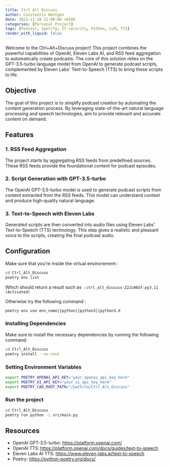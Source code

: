 ```yaml
---
title: Ctrl Alt Discuss
author: Constantin Hentgen
date: 2023-11-28 12:00:00 +0100
categories: [Personal Project]
tags: [Podcast, Spotify, IT security, Python, LLM, TTS]
render_with_liquid: false
---
```


Welcome to the Ctrl+Alt+Discuss project! This project combines the powerful capabilities of OpenAI, Eleven Labs AI, and RSS feed aggregation to automatically create podcasts. The core of this solution relies on the GPT-3.5-turbo language model from OpenAI to generate podcast scripts, complemented by Eleven Labs' Text-to-Speech (TTS) to bring these scripts to life.

## Objective

The goal of this project is to simplify podcast creation by automating the content generation process. By leveraging state-of-the-art natural language processing and speech technologies, aim to provide relevant and accurate content on demand.

## Features

### 1. RSS Feed Aggregation

The project starts by aggregating RSS feeds from predefined sources. These RSS feeds provide the foundational content for podcast episodes.

### 2. Script Generation with GPT-3.5-turbo

The OpenAI GPT-3.5-turbo model is used to generate podcast scripts from content extracted from the RSS feeds. This model can understand context and produce high-quality natural language.

### 3. Text-to-Speech with Eleven Labs

Generated scripts are then converted into audio files using Eleven Labs' Text-to-Speech (TTS) technology. This step gives a realistic and pleasant voice to the scripts, creating the final podcast audio.

## Configuration

Make sure that you’re inside the virtual environement :

```bash
cd Ctrl_Alt_Discuss
poetry env list
```

Which should return a result such as  :
`ctrl_alt_discuss-Z2Ju98Sf-py3.11 (Activated)`

Otherwise try the following command :

```bash
poetry env use env_name||python||python3||python3.X
```

### Installing Dependencies

Make sure to install the necessary dependencies by running the following command:

```bash
cd Ctrl_Alt_Discuss
poetry install --no-root
```

### Setting Environment Variables

```bash
export POETRY_OPENAI_API_KEY="your_openai_api_key_here"
export POETRY_XI_API_KEY="your_xi_api_key_here"
export POETRY_CAD_ROOT_PATH="/path/to/Ctrl_Alt_Discuss"
```

### Run the project

```bash
cd Ctrl_Alt_Discuss
poetry run python -i src/main.py
```

## Resources

- OpenAI GPT-3.5-turbo: https://platform.openai.com/
- OpenAI TTS: https://platform.openai.com/docs/guides/text-to-speech
- Eleven Labs AI TTS: https://www.eleven-labs.ai/text-to-speech
- Poetry: https://python-poetry.org/docs/
